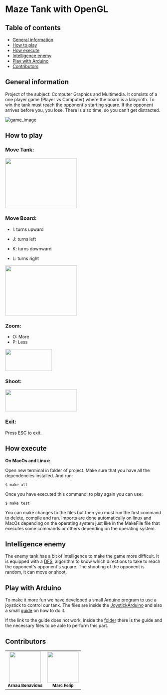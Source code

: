 
# Maze Tank with OpenGL
## Table of contents
* [General information](#general-information)
* [How to play](#how-to-play)
* [How execute](#how-execute)
* [Intelligence enemy](#intelligence-enemy)
* [Play with Arduino](#play-with-arduino)
* [Contributors](#contributors)



## General information

Project of the subject: Computer Graphics and Multimedia.
It consists of a one player game (Player vs Computer) where the board is a labyrinth. To win the tank must reach the opponent's starting square. If the opponent arrives before you, you lose.
There is also time, so you can't get distracted.

![game_image](https://user-images.githubusercontent.com/10574631/152810071-21123652-898b-4024-9e5f-90d5cfa04755.png)


## How to play

### Move Tank:

<img style="height:160px; width:230px;" src=https://user-images.githubusercontent.com/10574631/152811445-8a0c22da-1c04-4411-bf04-9d8f7566b9fe.png>


### Move Board:
- I: turns upward

- J: turns left

- K: turns downward

- L: turns right

<img style="height:160px; width:230px;" src=https://user-images.githubusercontent.com/10574631/152813770-018733fd-8ade-489e-9863-c02799c23122.png>



### Zoom:
 - O: More
 - P: Less

<img style="height:70px; width:150px;" src=https://user-images.githubusercontent.com/10574631/152814192-1f2d248b-e31a-4aeb-a73c-5c578a829eb5.png>


### Shoot:

<img style="height:70px; width:230px;" src=https://user-images.githubusercontent.com/10574631/152816565-e530711b-2192-4a65-898f-87012802da4e.png>

### Exit:
Press ESC to exit.


## How execute
**On MacOs and Linux:**

Open new terminal in folder of project. Make sure that you have all the dependencies installed. And run:
```
$ make all
```
Once you have executed this command, to play again you can use:
```
$ make test
```
You can make changes to the files but then you must run the first command to delete, compile and run.
Imports are done automatically on linux and MacOs depending on the operating system just like in the MakeFile file that executes some commands or others depending on the operating system.

## Intelligence enemy

The enemy tank has a bit of intelligence to make the game more difficult. It is equipped with a [DFS][1], algorithm to know which directions to take to reach the opponent's opponent's square.
The shooting of the opponent is random, it can move or shoot.

[1]: <https://en.wikipedia.org/wiki/Depth-first_search> "DFS"

## Play with Arduino
To make it more fun we have developed a small Arduino program to use a joystick to control our tank. The files are inside the [JoystickArduino](JoystickArduino/) and also a small [guide](https://www.instructables.com/How-to-Make-a-Arduino-HID-Keyboard/) on how to do it.

If the link to the guide does not work, inside the [folder](JoystickArduino/) there is the guide and the necessary files to be able to perform this part.

## Contributors
<!-- ALL-CONTRIBUTORS-LIST:START - Do not remove or modify this section -->
<!-- prettier-ignore -->
<!-- markdownlint-disable -->
<table align="center">
  <tr>
    <td align="center"><a href="https://github.com/arnaubena97"><img src="https://avatars0.githubusercontent.com/u/10574631?s=460&v=4" width="100px;" alt=""/><br /><sub><b>Arnau Benavides</b></sub></a></td>
    <td align="center"><a href="https://github.com/MarcFelip"><img src="https://avatars.githubusercontent.com/u/58440805?v=4" width="100px;" alt=""/><br /><sub><b>Marc Felip</b></sub></a><br /></td>

  </tr>
 </table>
<!-- ALL-CONTRIBUTORS-LIST:END -->